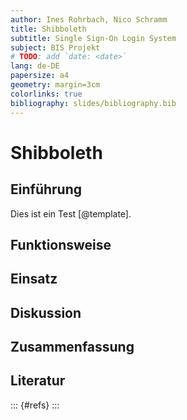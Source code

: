 ```yaml
---
author: Ines Rohrbach, Nico Schramm
title: Shibboleth
subtitle: Single Sign-On Login System
subject: BIS Projekt
# TODO: add `date: <date>`
lang: de-DE
papersize: a4
geometry: margin=3cm
colorlinks: true
bibliography: slides/bibliography.bib
---
```


# Shibboleth

## Einführung

Dies ist ein Test [@template].

## Funktionsweise

## Einsatz

## Diskussion

## Zusammenfassung

## Literatur

::: {#refs}
:::
